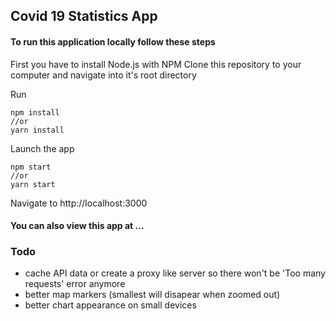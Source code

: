 ## Covid 19 Statistics App


#### To run this application locally follow these steps

First you have to install Node.js with NPM
Clone this repository to your computer and navigate into it's root directory

Run
```
npm install
//or
yarn install
```

Launch the app
```
npm start
//or
yarn start
```
Navigate to http://localhost:3000

#### You can also view this app at ...


### Todo
- cache API data or create a proxy like server so there won't be 'Too many requests' error anymore
- better map markers (smallest will disapear when zoomed out)
- better chart appearance on small devices 